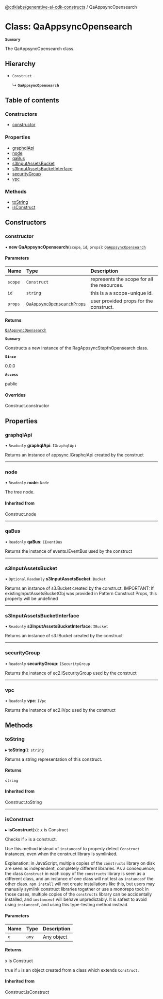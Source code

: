 [@cdklabs/generative-ai-cdk-constructs](../README.md) / QaAppsyncOpensearch

# Class: QaAppsyncOpensearch

**`Summary`**

The QaAppsyncOpensearch class.

## Hierarchy

- `Construct`

  ↳ **`QaAppsyncOpensearch`**

## Table of contents

### Constructors

- [constructor](QaAppsyncOpensearch.md#constructor)

### Properties

- [graphqlApi](QaAppsyncOpensearch.md#graphqlapi)
- [node](QaAppsyncOpensearch.md#node)
- [qaBus](QaAppsyncOpensearch.md#qabus)
- [s3InputAssetsBucket](QaAppsyncOpensearch.md#s3inputassetsbucket)
- [s3InputAssetsBucketInterface](QaAppsyncOpensearch.md#s3inputassetsbucketinterface)
- [securityGroup](QaAppsyncOpensearch.md#securitygroup)
- [vpc](QaAppsyncOpensearch.md#vpc)

### Methods

- [toString](QaAppsyncOpensearch.md#tostring)
- [isConstruct](QaAppsyncOpensearch.md#isconstruct)

## Constructors

### constructor

• **new QaAppsyncOpensearch**(`scope`, `id`, `props`): [`QaAppsyncOpensearch`](QaAppsyncOpensearch.md)

#### Parameters

| Name | Type | Description |
| :------ | :------ | :------ |
| `scope` | `Construct` | represents the scope for all the resources. |
| `id` | `string` | this is a a scope-unique id. |
| `props` | [`QaAppsyncOpensearchProps`](../interfaces/QaAppsyncOpensearchProps.md) | user provided props for the construct. |

#### Returns

[`QaAppsyncOpensearch`](QaAppsyncOpensearch.md)

**`Summary`**

Constructs a new instance of the RagAppsyncStepfnOpensearch class.

**`Since`**

0.0.0

**`Access`**

public

#### Overrides

Construct.constructor

## Properties

### graphqlApi

• `Readonly` **graphqlApi**: `IGraphqlApi`

Returns an instance of appsync.IGraphqlApi created by the construct

___

### node

• `Readonly` **node**: `Node`

The tree node.

#### Inherited from

Construct.node

___

### qaBus

• `Readonly` **qaBus**: `IEventBus`

Returns the instance of events.IEventBus used by the construct

___

### s3InputAssetsBucket

• `Optional` `Readonly` **s3InputAssetsBucket**: `Bucket`

Returns an instance of s3.Bucket created by the construct.
IMPORTANT: If existingInputAssetsBucketObj was provided in Pattern Construct Props,
this property will be undefined

___

### s3InputAssetsBucketInterface

• `Readonly` **s3InputAssetsBucketInterface**: `IBucket`

Returns an instance of s3.IBucket created by the construct

___

### securityGroup

• `Readonly` **securityGroup**: `ISecurityGroup`

Returns the instance of ec2.ISecurityGroup used by the construct

___

### vpc

• `Readonly` **vpc**: `IVpc`

Returns the instance of ec2.IVpc used by the construct

## Methods

### toString

▸ **toString**(): `string`

Returns a string representation of this construct.

#### Returns

`string`

#### Inherited from

Construct.toString

___

### isConstruct

▸ **isConstruct**(`x`): x is Construct

Checks if `x` is a construct.

Use this method instead of `instanceof` to properly detect `Construct`
instances, even when the construct library is symlinked.

Explanation: in JavaScript, multiple copies of the `constructs` library on
disk are seen as independent, completely different libraries. As a
consequence, the class `Construct` in each copy of the `constructs` library
is seen as a different class, and an instance of one class will not test as
`instanceof` the other class. `npm install` will not create installations
like this, but users may manually symlink construct libraries together or
use a monorepo tool: in those cases, multiple copies of the `constructs`
library can be accidentally installed, and `instanceof` will behave
unpredictably. It is safest to avoid using `instanceof`, and using
this type-testing method instead.

#### Parameters

| Name | Type | Description |
| :------ | :------ | :------ |
| `x` | `any` | Any object |

#### Returns

x is Construct

true if `x` is an object created from a class which extends `Construct`.

#### Inherited from

Construct.isConstruct
